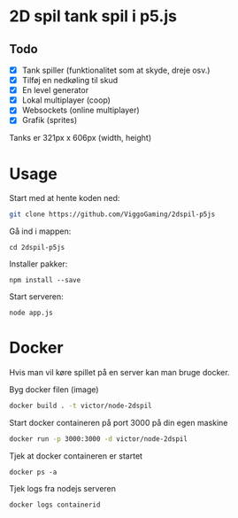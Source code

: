 # 2D spil tank spil i p5.js

## Todo
- [x] Tank spiller (funktionalitet som at skyde, dreje osv.)
- [x] Tilføj en nedkøling til skud 
- [x] En level generator
- [x] Lokal multiplayer (coop)
- [x] Websockets (online multiplayer)
- [x] Grafik (sprites)

Tanks er 321px x 606px (width, height)

# Usage
Start med at hente koden ned:
```bash
git clone https://github.com/ViggoGaming/2dspil-p5js
```

Gå ind i mappen:
```
cd 2dspil-p5js
```

Installer pakker:
```
npm install --save
```

Start serveren:
```
node app.js
```

# Docker
Hvis man vil køre spillet på en server kan man bruge docker.

Byg docker filen (image)
```bash
docker build . -t victor/node-2dspil
```

Start docker containeren på port 3000 på din egen maskine
```bash
docker run -p 3000:3000 -d victor/node-2dspil
```

Tjek at docker containeren er startet
```
docker ps -a
```

Tjek logs fra nodejs serveren
```
docker logs containerid
```


